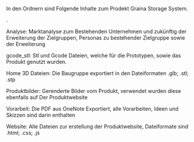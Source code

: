 In den Ordnern sind Folgende Inhalte zum Prodekt Graina Storage System.

.

Analyse:           Marktanalyse zum Bestehenden Unternehmen und zukünftig der Erweiterung der Zielgruppen, Personas zu bestehender Zielgruppe sowie der Erweiterung

gcode_stl:         Stl und Gcode Dateien, welche für die Prototypen, sowie das Produkt genutzt wurden.

Home 3D Dateien:   Die Baugruppe exportiert in den Dateiformaten .glb; .stl; .stp

Produktbilder:     Gerenderte Bilder vom Produkt, verwendet wurden diese ebenfalls auf Der Produktwebsite

Vorarbeit:         Die PDF aus OneNote Exportiert, alle Vorarbeiten, Ideen und Skizzen sind darin enthalten

Website:           Alle Dateien zur erstellung der Produktwebsite, Dateiformate sind .html; .css; .js

